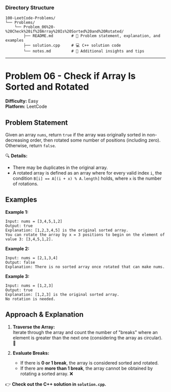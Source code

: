 ### **Directory Structure**

```
100-LeetCode-Problems/
└── Problems/
    └── Problem_06%20-%20Check%20if%20Array%20Is%20Sorted%20and%20Rotated/
        ├── README.md        # 📄 Problem statement, explanation, and examples
        ├── solution.cpp     # 💻 C++ solution code
        └── notes.md         # 📝 Additional insights and tips
```

---

# Problem 06 - Check if Array Is Sorted and Rotated

**Difficulty:** Easy  
**Platform:** LeetCode

## Problem Statement

Given an array `nums`, return `true` if the array was originally sorted in non-decreasing order, then rotated some number of positions (including zero). Otherwise, return `false`.

🔍 **Details:**
- There may be duplicates in the original array.
- A rotated array is defined as an array where for every valid index `i`, the condition `B[i] == A[(i + x) % A.length]` holds, where `x` is the number of rotations.

## Examples

**Example 1:**  
```
Input: nums = [3,4,5,1,2]
Output: true
Explanation: [1,2,3,4,5] is the original sorted array.
You can rotate the array by x = 3 positions to begin on the element of value 3: [3,4,5,1,2].
```

**Example 2:**  
```
Input: nums = [2,1,3,4]
Output: false
Explanation: There is no sorted array once rotated that can make nums.
```

**Example 3:**  
```
Input: nums = [1,2,3]
Output: true
Explanation: [1,2,3] is the original sorted array.
No rotation is needed.
```

## Approach & Explanation

1. **Traverse the Array:**  
   Iterate through the array and count the number of "breaks" where an element is greater than the next one (considering the array as circular). 🔄

2. **Evaluate Breaks:**  
   - If there is **0 or 1 break**, the array is considered sorted and rotated.
   - If there are **more than 1 break**, the array cannot be obtained by rotating a sorted array. ❌

👉 **Check out the C++ solution in `solution.cpp`.**

